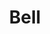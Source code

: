 ---
title: Bell
tags: ["bell", "notification", "alarm", "alert", "reminder", "sound", "ring", "chime"]
icon: bell
svg: '<svg xmlns="http://www.w3.org/2000/svg" width="24" height="24" fill="none" viewBox="0 0 24 24" stroke-width="1.5" stroke-linecap="round" stroke-linejoin="round" stroke="currentColor"><path d="M18.352 10.256C18.352 6.555 16.058 3 12 3s-6.352 3.555-6.352 7.256c0 1.502-.921 2.654-1.695 3.859-3.477 5.971 19.4 5.703 16.094 0-.774-1.205-1.695-2.357-1.695-3.859Z"/><path d="M8.643 18.368C9.272 19.92 10.07 21 12 21c1.929 0 2.728-1.08 3.357-2.632"/></svg>'
---
